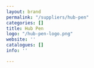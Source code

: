 ```yaml
---
layout: brand
permalink: "/suppliers/hub-pen"
categories: []
title: Hub Pen
logo: "/hub-pen-logo.png"
website: ''
catalogues: []
info: ''

---
```

